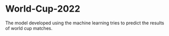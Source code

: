 # World-Cup-2022
 The model developed using the machine learning tries to predict the results of world cup matches.
